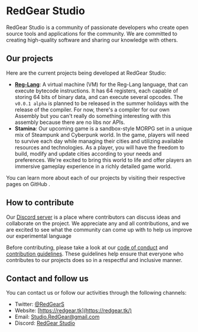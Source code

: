 # RedGear Studio

RedGear Studio is a community of passionate developers who create open source tools and applications for the community. We are committed to creating high-quality software and sharing our knowledge with others.

## Our projects

Here are the current projects being developed at RedGear Studio:

  - **[Reg-Lang](https://github.com/RedGear-Studio/Reg-Lang)**: A virtual machine (VM) for the Reg-Lang language, that can execute bytecode instructions. It has 64 registers, each capable of storing 64 bits of binary data, and can execute several opcodes. The ``v0.0.1 alpha`` is planned to be released in the summer holidays with the release of the compiler. For now, there's a compiler for our own Assembly but you can't really do something interesting with this assembly because there are no libs nor APIs.
  - **Stamina**: Our upcoming game is a sandbox-style MORPG set in a unique mix of Steampunk and Cyberpunk world. In the game, players will need to survive each day while managing their cities and utilizing available resources and technologies. As a player, you will have the freedom to build, modify and update cities according to your needs and preferences. We're excited to bring this world to life and offer players an immersive gameplay experience in a richly detailed game world.

You can learn more about each of our projects by visiting their respective pages on GitHub .

## How to contribute

Our [Discord server](https://discord.gg/zQfaTBAXg4/) is a place where contributors can discuss ideas and collaborate on the project. We appreciate any and all contributions, and we are excited to see what the community can come up with to help us improve our experimental language

Before contributing, please take a look at our [code of conduct](https://github.com/RedGear-Studio/RedGear-TOS/blob/main/CODE_OF_CONDUCT.md) and [contribution guidelines](https://github.com/RedGear-Studio/RedGear-TOS/blob/main/CONTRIBUTING.md). These guidelines help ensure that everyone who contributes to our projects does so in a respectful and inclusive manner.

## Contact and follow us

You can contact us or follow our activities through the following channels:

  - Twitter: [@RedGearS](https://twitter.com/RedGearS)
  - Website: [https://redgear.tk](https://redgear.tk/)
  - Email: [Studio.RedGear@gmail.com](Studio.RedGear@gmail.com)
  - Discord: [RedGear Studio](https://discord.gg/zQfaTBAXg4)
